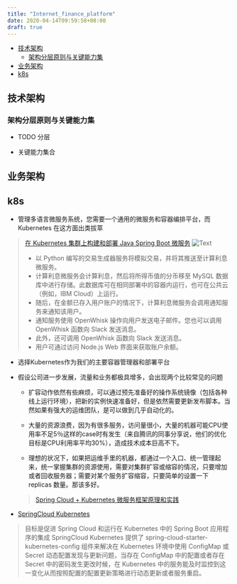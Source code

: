 ```yaml
---
title: "Internet_finance_platform"
date: 2020-04-14T09:59:58+08:00
draft: true
---
```


<!-- vim-markdown-toc GFM -->

* [技术架构](#技术架构)
    * [架构分层原则与关键能力集](#架构分层原则与关键能力集)
* [业务架构](#业务架构)
* [k8s](#k8s)

<!-- vim-markdown-toc -->


## 技术架构

### 架构分层原则与关键能力集

+ TODO 分层

+ 关键能力集合





## 业务架构

## k8s

+ 管理多语言微服务系统，您需要一个通用的微服务和容器编排平台，而 Kubernetes 在这方面出类拔萃
> [在 Kubernetes 集群上构建和部署 Java Spring Boot
> 微服务](https://developer.ibm.com/cn/patterns/deploy-spring-boot-microservices-on-kubernetes/)
> ![Text](https://developer.ibm.com/cn/wp-content/uploads/sites/114/2018/02/Deploy-Spring-Boot-microservices-on-Kubernetes.png)
> + 以 Python 编写的交易生成器服务将模拟交易，并将其推送至计算利息微服务。
> + 计算利息微服务会计算利息，然后将所得币值的分币移至 MySQL 数据库中进行存储。此数据库可在相同部署中的容器内运行，也可在公共云（例如，IBM Cloud）上运行。
> + 随后，在金额已存入用户账户的情况下，计算利息微服务会调用通知服务来通知该用户。
> + 通知服务使用 OpenWhisk 操作向用户发送电子邮件。您也可以调用 OpenWhisk 函数向 Slack 发送消息。
> + 此外，还可调用 OpenWhisk 函数向 Slack 发送消息。
> + 用户可通过访问 Node.js Web 界面来获取账户余额。


+ 选择Kubernetes作为我们的主要容器管理器和部署平台


+ 假设公司进一步发展，流量和业务都极具增多，会出现两个比较常见的问题

    - 扩容动作依然有些麻烦，可以通过预先准备好的操作系统镜像（包括各种线上运行环境），把新的实例快速准备好，但是依然需要更新发布脚本。当然如果有强大的运维团队，是可以做到几乎自动化的。

    - 大量的资源浪费，因为有很多服务，访问量很小，大量的机器可能CPU使用率不足5％这样的case时有发生（来自腾讯的同事分享说，他们的优化目标是CPU利用率平均30%），造成技术成本巨高不下。

    - 理想的状况下，如果把运维手里的机器，都通过一个入口、统一管理起来，统一掌握集群的资源使用，需要对集群扩容或缩容的情况，只要增加或者回收服务器；需要对某个服务扩容缩容，只要简单的设置一下
      replicas 数量。那该多好。

    > [Spring Cloud + Kubernetes 微服务框架原理和实践](https://zhuanlan.zhihu.com/p/31670782)

+ [SpringCloud Kubernetes](http://www.mydlq.club/article/32/)

> 目标是促进 Spring Cloud 和运行在 Kubernetes 中的 Spring Boot 应用程序的集成
> SpringCloud Kubernetes 提供了 spring-cloud-starter-kubernetes-config 组件来解决在 Kubernetes 环境中使用 ConfigMap 或 Secret 动态配置发现与更新问题，当存在 ConfigMap 中的配置或者存在 Secret 中的密码发生更改时候，在 Kubernetes 中的服务能及时监控到这一变化从而按照配置的配置更新策略进行动态更新或者服务重启。











